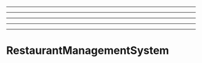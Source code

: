 -------------------------------------------------------------------
----------------------------------------------------------------------------------------------------
----------------------------------------------------------------------------------------------------
----------------------------------------------------------------------------------------------------
----------------------------------------------------------------------------------------------------
# RestaurantManagementSystem
